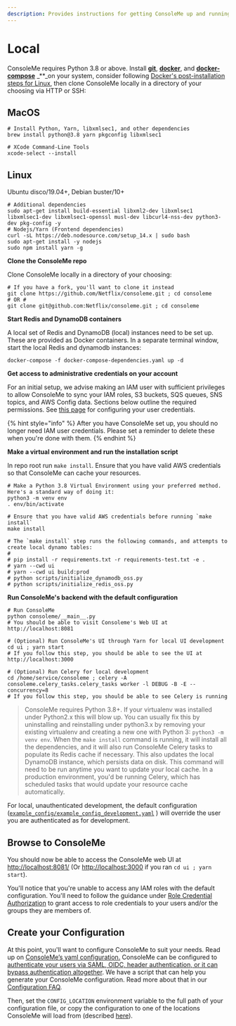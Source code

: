```yaml
---
description: Provides instructions for getting ConsoleMe up and running locally.
---
```


# Local

ConsoleMe requires Python 3.8 or above. Install [**git**](https://git-scm.com/book/en/v2/Getting-Started-Installing-Git), [**docker**](https://docs.docker.com/get-docker/), and [**docker-compose**](https://docs.docker.com/compose/install/) \_\*\*\_on your system, consider following [Docker's post-installation steps for Linux](https://docs.docker.com/engine/install/linux-postinstall/), then clone ConsoleMe locally in a directory of your choosing via HTTP or SSH:

## MacOS

```text
# Install Python, Yarn, libxmlsec1, and other dependencies
brew install python@3.8 yarn pkgconfig libxmlsec1

# XCode Command-Line Tools
xcode-select --install
```

## Linux

Ubuntu disco/19.04+, Debian buster/10+

```text
# Additional dependencies
sudo apt-get install build-essential libxml2-dev libxmlsec1 libxmlsec1-dev libxmlsec1-openssl musl-dev libcurl4-nss-dev python3-dev pkg-config -y
# Nodejs/Yarn (Frontend dependencies)
curl -sL https://deb.nodesource.com/setup_14.x | sudo bash
sudo apt-get install -y nodejs
sudo npm install yarn -g
```

**Clone the ConsoleMe repo**

Clone ConsoleMe locally in a directory of your choosing:

```text
# If you have a fork, you'll want to clone it instead
git clone https://github.com/Netflix/consoleme.git ; cd consoleme
# OR # 
git clone git@github.com:Netflix/consoleme.git ; cd consoleme
```

**Start Redis and DynamoDB containers**

A local set of Redis and DynamoDB \(local\) instances need to be set up. These are provided as Docker containers. In a separate terminal window, start the local Redis and dynamodb instances:

```text
docker-compose -f docker-compose-dependencies.yaml up -d
```

**Get access to administrative credentials on your account**

For an initial setup, we advise making an IAM user with sufficient privileges to allow ConsoleMe to sync your IAM roles, S3 buckets, SQS queues, SNS topics, and AWS Config data. Sections below outline the required permissions. See [this page](https://docs.aws.amazon.com/cli/latest/userguide/cli-configure-files.html) for configuring your user credentials.

{% hint style="info" %}
After you have ConsoleMe set up, you should no longer need IAM user credentials. Please set a reminder to delete these when you're done with them.
{% endhint %}

**Make a virtual environment and run the installation script**

In repo root run `make install`. Ensure that you have valid AWS credentials so that ConsoleMe can cache your resources.

```text
# Make a Python 3.8 Virtual Environment using your preferred method. Here's a standard way of doing it:
python3 -m venv env
. env/bin/activate

# Ensure that you have valid AWS credentials before running `make install`
make install

# The `make install` step runs the following commands, and attempts to create local dynamo tables:
#
# pip install -r requirements.txt -r requirements-test.txt -e .
# yarn --cwd ui
# yarn --cwd ui build:prod
# python scripts/initialize_dynamodb_oss.py
# python scripts/initialize_redis_oss.py
```

**Run ConsoleMe's backend with the default configuration**

```text
# Run ConsoleMe
python consoleme/__main__.py
# You should be able to visit Consoleme's Web UI at http://localhost:8081
```

```text
# (Optional) Run ConsoleMe's UI through Yarn for local UI development
cd ui ; yarn start
# If you follow this step, you should be able to see the UI at http://localhost:3000
```

```text
# (Optional) Run Celery for local development
cd /home/service/consoleme ; celery -A consoleme.celery_tasks.celery_tasks worker -l DEBUG -B -E --concurrency=8
# If you follow this step, you should be able to see Celery is running
```

> ConsoleMe requires Python 3.8+. If your virtualenv was installed under Python2.x this will blow up. You can usually fix this by uninstalling and reinstalling under python3.x by removing your existing virtualenv and creating a new one with Python 3: `python3 -m venv env`. When the `make install` command is running, it will install all the dependencies, and it will also run ConsoleMe Celery tasks to populate its Redis cache if necessary. This also updates the local DynamoDB instance, which persists data on disk. This command will need to be run anytime you want to update your local cache. In a production environment, you'd be running Celery, which has scheduled tasks that would update your resource cache automatically.

For local, unauthenticated development, the default configuration \([`example_config/example_config_development.yaml`](https://github.com/Netflix/consoleme/blob/master/example_config/example_config_development.yaml) \) will override the user you are authenticated as for development.

## Browse to ConsoleMe

You should now be able to access the ConsoleMe web UI at [http://localhost:8081/](http://localhost:8081/) \(Or [http://localhost:3000](http://localhost:3000) if you ran `cd ui ; yarn start`\).

You'll notice that you're unable to access any IAM roles with the default configuration. You'll need to follow the guidance under [Role Credential Authorization](../configuration/role-credential-authorization/) to grant access to role credentials to your users and/or the groups they are members of.

## Create your Configuration

At this point, you'll want to configure ConsoleMe to suit your needs. Read up on [ConsoleMe’s yaml configuration.](../configuration/) ConsoleMe can be configured to [authenticate your users via SAML, OIDC, header authentication, or it can bypass authentication altogether](../configuration/authentication-and-authorization/). We have a script that can help you generate your ConsoleMe configuration. Read more about that in our [Configuration FAQ](../configuration/#configuring-consoleme-is-complicated-is-there-something-that-can-help-me-generate-a-configuration).

Then, set the `CONFIG_LOCATION` environment variable to the full path of your configuration file, or copy the configuration to one of the locations ConsoleMe will load from \(described [here](../configuration/#how-does-consoleme-determine-its-configuration)\).

